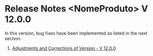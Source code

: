 # Release Notes \<NomeProduto> V 12.0.0

In this version, bug fixes have been implemented as listed in the next section:

1. [Adjustments and Corrections of Version - V 12.0.0](adjustments-and-corrections-of-version-v-12.0.0.md)

